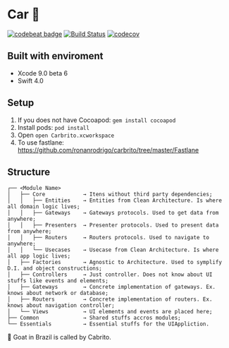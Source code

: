 # Car 🐐
[![codebeat badge](https://codebeat.co/badges/40a7d80d-a468-42d6-8061-9ca01e426aeb)](https://codebeat.co/projects/github-com-ronanrodrigo-carbrito-master) [![Build Status](https://www.bitrise.io/app/6e4614b5869bfc76/status.svg?token=_Qi9Zsdhv-akGBa0PPg4Eg&branch=master)](https://www.bitrise.io/app/6e4614b5869bfc76) [![codecov](https://codecov.io/gh/ronanrodrigo/carbrito/branch/master/graph/badge.svg)](https://codecov.io/gh/ronanrodrigo/carbrito)

## Built with enviroment
- Xcode 9.0 beta 6
- Swift 4.0

## Setup
1. If you does not have Cocoapod: `gem install cocoapod`
1. Install pods: `pod install`
1. Open `open Carbrito.xcworkspace`
1. To use fastlane: https://github.com/ronanrodrigo/carbrito/tree/master/Fastlane

## Structure
```
┌── <Module Name>
│   ├── Core            → Itens without third party dependencies;
│   │   ├── Entities    → Entities from Clean Architecture. Is where all domain logic lives;
│   │   ├── Gateways    → Gateways protocols. Used to get data from anywhere;
│   │   ├── Presenters  → Presenter protocols. Used to present data from anywhere;
│   │   ├── Routers     → Routers protocols. Used to navigate to anywhere;
│   │   └── Usecases    → Usecase from Clean Architecture. Is where all app logic lives;
│   ├── Factories       → Agnostic to Architecture. Used to symplify D.I. and object constructions;
│   ├── Controllers     → Just controller. Does not know about UI stuffs like events and elements;
│   ├── Gateways        → Concrete implementation of gateways. Ex. knows about network or database;
│   ├── Routers         → Concrete implementation of routers. Ex. knows about navigation controller;
│   └── Views           → UI elements and events are placed here;
├── Common              → Shared stuffs accros modules;
└── Essentials          → Essential stuffs for the UIAppliction.
```

🐐 Goat in Brazil is called by Cabrito.
